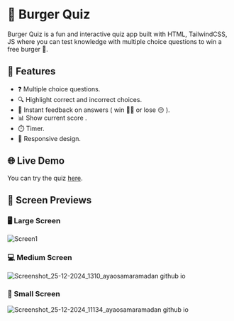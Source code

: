 # 🍔 Burger Quiz

Burger Quiz is a fun and interactive quiz app built with HTML, TailwindCSS, JS where you can test knowledge with multiple choice questions to win a free burger 🤭.

## 🌟 Features

- ❓ Multiple choice questions.
- 🔍 Highlight correct and incorrect choices.
- 💬 Instant feedback on answers ( win 🤩🍔 or lose 😔 ).
- 📊 Show current score .
- ⏱️ Timer.
- 📱 Responsive design. 

## 🌐 Live Demo

  <p>
    You can try the quiz <a href="https://ayaosamaramadan.github.io/burger-quiz-js/">here</a>.
  </p>

## 📱 Screen Previews

### 🖥️ Large Screen

![Screen1](https://github.com/user-attachments/assets/29856edf-1ea6-4495-9285-8f1e261c7c63)

### 💻 Medium Screen

![Screenshot_25-12-2024_1310_ayaosamaramadan github io](https://github.com/user-attachments/assets/1eb1ec3e-d555-4498-8ae5-96cf0965c349)

### 📱 Small Screen

![Screenshot_25-12-2024_11134_ayaosamaramadan github io](https://github.com/user-attachments/assets/e424b9bd-7215-4196-847f-d1651270b6fa)

